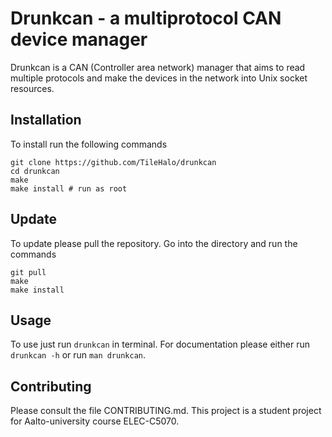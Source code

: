 # Drunkcan - a multiprotocol CAN device manager

Drunkcan is a CAN (Controller area network) manager that aims to read multiple
protocols and make the devices in the network into Unix socket resources.

## Installation
To install run the following commands
```
git clone https://github.com/TileHalo/drunkcan
cd drunkcan
make
make install # run as root
```

## Update
To update please pull the repository. Go into the directory and run the
commands

```
git pull
make
make install
```

## Usage
To use just run `drunkcan` in terminal. For documentation please either run
`drunkcan -h` or run `man drunkcan`.


## Contributing
Please consult the file CONTRIBUTING.md. This project is a student project for
Aalto-university course ELEC-C5070.
